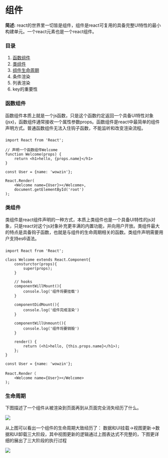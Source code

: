 # 组件 #

**简述:** react的世界里一切皆是组件，组件是react可复用的具备完整UI特性的最小构建单元。一个react元素也是一个react组件。

### 目录 ###
1. [函数组件](#function-component)
2. [类组件](#class-component)
3. [组件生命周期](#lifecycle)
4. 条件渲染
5. 列表渲染
6. key的重要性


<span id="function-component"></span>
### 函数组件 ###

函数组件本质上就是一个js函数，只是这个函数约定返回一个具备UI特性对象(jsx)，函数组件通常接收一个属性参数props。函数组件是react中最简单的组件声明方式。普通函数组件无法入住钩子函数，不能监听和改变渲染流程。
### 
	import React from 'React';

	// 声明一个函数组件Welcome
	function Welcome(props) {
		return <h1>hello, {props.name}</h1>
	}

	const User = {name: 'wowzin'};

	React.Render(
		<Welcome name={User}></Welcome>,
		document.getElementById('root')
	);

###

<span id="class-component"></span>
### 类组件 ###

类组件是react组件声明的一种方式，本质上类组件也是一个具备UI特性的js对象，只是react对这个js对象补充更丰满的内置功能，并向用户开放。类组件最大的特点是具备钩子函数，也就是与组件的生命周期相关的函数。类组件声明需要用户支持es6语法。
### 
	import React from 'React';
	
	class Welcome extends React.Component{
		consturctor(props){
			super(props);
		}

		// hooks
		componentWillMount(){
			console.log('组件将要挂载')
		}

		componentDidMount(){
			console.log('组件完成渲染')
		}

		componentWillUnmount(){
			console.log('组件将要销毁')
		}

		render() {
			return (<h1>hello, {this.props.name}</h1>);
		};
	}

	const User = {name: 'wowzin'};

	React.Render（
		<Welcome name={User}></Welcome>
	);
###

<span id="lifecycle"></span>
### 生命周期 ###

下图描述了一个组件从被渲染到页面再到从页面完全消失经历了什么。

![](https://i.imgur.com/0nsnVfl.png)

从上图可以看出一个组件的生命周期大致经历了： 数据和UI挂载->视图更新->数据和UI卸载三大阶段，其中视图更新的逻辑通过上图表达式不完整的，下图更详细的展出了三大阶段的执行过程

![](https://i.imgur.com/ZS8l1WK.png)